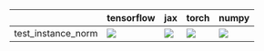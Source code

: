 |                    | tensorflow                                                                                                                                              | jax                                                                                                                  | torch                                                                                                                                                                                  | numpy                                                                                                                                                   |
|:-------------------|:--------------------------------------------------------------------------------------------------------------------------------------------------------|:---------------------------------------------------------------------------------------------------------------------|:---------------------------------------------------------------------------------------------------------------------------------------------------------------------------------------|:--------------------------------------------------------------------------------------------------------------------------------------------------------|
| test_instance_norm | <a href="https://github.com/unifyai/ivy/actions/" rel="noopener noreferrer" target="_blank"><img src=https://img.shields.io/badge/-success-success></a> | <a href="null" rel="noopener noreferrer" target="_blank"><img src=https://img.shields.io/badge/-success-success></a> | <a href="https://github.com/unifyai/ivy/actions/runs/4136308246/jobs/7150011851" rel="noopener noreferrer" target="_blank"><img src=https://img.shields.io/badge/-success-success></a> | <a href="https://github.com/unifyai/ivy/actions/" rel="noopener noreferrer" target="_blank"><img src=https://img.shields.io/badge/-success-success></a> |
